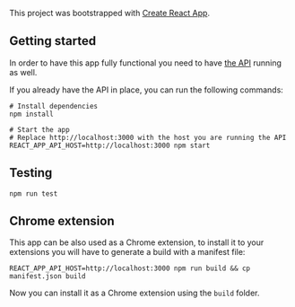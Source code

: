 This project was bootstrapped with [Create React App](https://github.com/facebookincubator/create-react-app).

## Getting started
In order to have this app fully functional you need to have [the API](https://github.com/nicolasiensen/react-twitter-api) running as well.

If you already have the API in place, you can run the following commands:

```shell
# Install dependencies
npm install

# Start the app
# Replace http://localhost:3000 with the host you are running the API
REACT_APP_API_HOST=http://localhost:3000 npm start
```

## Testing
```shell
npm run test
```

## Chrome extension
This app can be also used as a Chrome extension, to install it to your extensions you will have to generate a build with a manifest file:

```shell
REACT_APP_API_HOST=http://localhost:3000 npm run build && cp manifest.json build
```

Now you can install it as a Chrome extension using the `build` folder.
